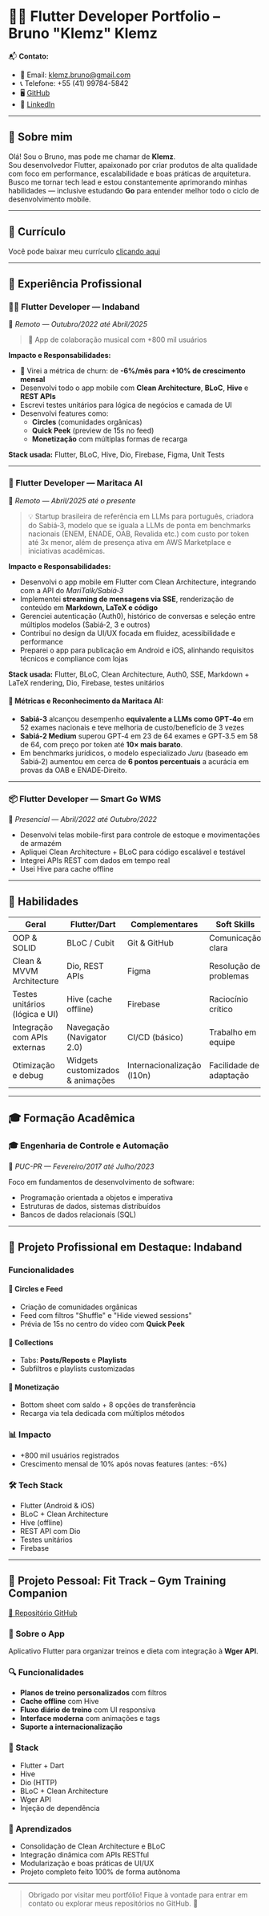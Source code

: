 # 🧑‍💻 Flutter Developer Portfolio – Bruno "Klemz" Klemz

📬 **Contato:**  
- 📧 Email: klemz.bruno@gmail.com  
- 📞 Telefone: +55 (41) 99784-5842  
- 🖥️ [GitHub](https://github.com/Bruno-Klemz)  
- 🔗 [LinkedIn](https://www.linkedin.com/in/bruno-klemz-24049a182/)

---

## 👋 Sobre mim

Olá! Sou o Bruno, mas pode me chamar de **Klemz**.  
Sou desenvolvedor Flutter, apaixonado por criar produtos de alta qualidade com foco em performance, escalabilidade e boas práticas de arquitetura.  
Busco me tornar tech lead e estou constantemente aprimorando minhas habilidades — inclusive estudando **Go** para entender melhor todo o ciclo de desenvolvimento mobile.

---

## 📄 Currículo

Você pode baixar meu currículo [clicando aqui](#) 

---

## 💼 Experiência Profissional

### 🧑‍💻 Flutter Developer — **Indaband**  
📍 *Remoto — Outubro/2022 até Abril/2025*

> 🎸 App de colaboração musical com +800 mil usuários

**Impacto e Responsabilidades:**
- 🔁 Virei a métrica de churn: de **-6%/mês para +10% de crescimento mensal**
- Desenvolvi todo o app mobile com **Clean Architecture**, **BLoC**, **Hive** e **REST APIs**
- Escrevi testes unitários para lógica de negócios e camada de UI
- Desenvolvi features como:
  - **Circles** (comunidades orgânicas)
  - **Quick Peek** (preview de 15s no feed)
  - **Monetização** com múltiplas formas de recarga

**Stack usada:** Flutter, BLoC, Hive, Dio, Firebase, Figma, Unit Tests

---

### 🤖 Flutter Developer — **Maritaca AI**  
📍 *Remoto — Abril/2025 até o presente*

> 💡 Startup brasileira de referência em LLMs para português, criadora do Sabiá‑3, modelo que se iguala a LLMs de ponta em benchmarks nacionais (ENEM, ENADE, OAB, Revalida etc.) com custo por token até 3x menor, além de presença ativa em AWS Marketplace e iniciativas acadêmicas.

**Impacto e Responsabilidades:**
- Desenvolvi o app mobile em Flutter com Clean Architecture, integrando com a API do *MariTalk/Sabiá‑3*
- Implementei **streaming de mensagens via SSE**, renderização de conteúdo em **Markdown, LaTeX e código**
- Gerenciei autenticação (Auth0), histórico de conversas e seleção entre múltiplos modelos (Sabiá‑2, 3 e outros)
- Contribuí no design da UI/UX focada em fluidez, acessibilidade e performance
- Preparei o app para publicação em Android e iOS, alinhando requisitos técnicos e compliance com lojas

**Stack usada:** Flutter, BLoC, Clean Architecture, Auth0, SSE, Markdown + LaTeX rendering, Dio, Firebase, testes unitários

#### 🎯 Métricas e Reconhecimento da Maritaca AI:
- **Sabiá‑3** alcançou desempenho **equivalente a LLMs como GPT‑4o** em 52 exames nacionais e teve melhoria de custo/benefício de 3 vezes
- **Sabiá‑2 Medium** superou GPT‑4 em 23 de 64 exames e GPT‑3.5 em 58 de 64, com preço por token até **10× mais barato**.
- Em benchmarks jurídicos, o modelo especializado *Juru* (baseado em Sabiá‑2) aumentou em cerca de **6 pontos percentuais** a acurácia em provas da OAB e ENADE‑Direito.

---

### 📦 Flutter Developer — **Smart Go WMS**  
📍 *Presencial — Abril/2022 até Outubro/2022*

- Desenvolvi telas mobile-first para controle de estoque e movimentações de armazém
- Apliquei Clean Architecture + BLoC para código escalável e testável
- Integrei APIs REST com dados em tempo real
- Usei Hive para cache offline

---

## 🧠 Habilidades

| **Geral**                       | **Flutter/Dart**                   | **Complementares**         | **Soft Skills**                   |
|--------------------------------|------------------------------------|-----------------------------|----------------------------------|
| OOP & SOLID                    | BLoC / Cubit                       | Git & GitHub                | Comunicação clara                |
| Clean & MVVM Architecture      | Dio, REST APIs                     | Figma                       | Resolução de problemas           |
| Testes unitários (lógica e UI) | Hive (cache offline)               | Firebase                    | Raciocínio crítico                |
| Integração com APIs externas   | Navegação (Navigator 2.0)          | CI/CD (básico)              | Trabalho em equipe               |
| Otimização e debug             | Widgets customizados & animações  | Internacionalização (l10n)  | Facilidade de adaptação          |

---

## 🎓 Formação Acadêmica

### 🎓 Engenharia de Controle e Automação  
📍 *PUC-PR — Fevereiro/2017 até Julho/2023*

Foco em fundamentos de desenvolvimento de software:  
- Programação orientada a objetos e imperativa  
- Estruturas de dados, sistemas distribuídos  
- Bancos de dados relacionais (SQL)

---

## 🎵 Projeto Profissional em Destaque: Indaband

### Funcionalidades

#### 🎯 Circles e Feed
- Criação de comunidades orgânicas
- Feed com filtros "Shuffle" e "Hide viewed sessions"
- Prévia de 15s no centro do vídeo com **Quick Peek**

#### 📁 Collections
- Tabs: **Posts/Reposts** e **Playlists**
- Subfiltros e playlists customizadas

#### 💸 Monetização
- Bottom sheet com saldo + 8 opções de transferência
- Recarga via tela dedicada com múltiplos métodos

### 📊 Impacto
- +800 mil usuários registrados
- Crescimento mensal de 10% após novas features (antes: -6%)

### 🛠️ Tech Stack
- Flutter (Android & iOS)
- BLoC + Clean Architecture
- Hive (offline)
- REST API com Dio
- Testes unitários
- Firebase

---

## 🧔 Projeto Pessoal: Fit Track – Gym Training Companion

[🔗 Repositório GitHub](https://github.com/Bruno-Klemz/FitTrack)

### 📱 Sobre o App
Aplicativo Flutter para organizar treinos e dieta com integração à **Wger API**.

### 🔍 Funcionalidades
- **Planos de treino personalizados** com filtros
- **Cache offline** com Hive
- **Fluxo diário de treino** com UI responsiva
- **Interface moderna** com animações e tags
- **Suporte a internacionalização**

### 🧰 Stack
- Flutter + Dart
- Hive
- Dio (HTTP)
- BLoC + Clean Architecture
- Wger API
- Injeção de dependência

### 🚀 Aprendizados
- Consolidação de Clean Architecture e BLoC
- Integração dinâmica com APIs RESTful
- Modularização e boas práticas de UI/UX
- Projeto completo feito 100% de forma autônoma

---

> Obrigado por visitar meu portfólio! Fique à vontade para entrar em contato ou explorar meus repositórios no GitHub. 🚀
